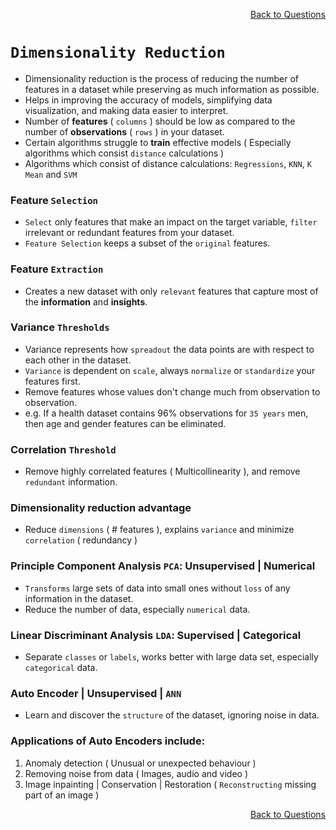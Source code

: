 <p align='right'><a align="right" href="https://github.com/KIRANKUMAR7296/Library/blob/main/Interview.md">Back to Questions</a></p>

# `Dimensionality Reduction`

- Dimensionality reduction is the process of reducing the number of features in a dataset while preserving as much information as possible.
- Helps in improving the accuracy of models, simplifying data visualization, and making data easier to interpret.
- Number of **features** ( `columns` ) should be low as compared to the number of **observations** ( `rows` ) in your dataset. 
- Certain algorithms struggle to **train** effective models ( Especially algorithms which consist `distance` calculations )
- Algorithms which consist of distance calculations: `Regressions`, `KNN`, `K Mean` and `SVM`

### Feature `Selection`
- `Select` only features that make an impact on the target variable, `filter` irrelevant or redundant features from your dataset.
- `Feature Selection` keeps a subset of the `original` features. 

### Feature `Extraction`
- Creates a new dataset with only `relevant` features that capture most of the **information** and **insights**. 

### Variance `Thresholds`
- Variance represents how `spreadout` the data points are with respect to each other in the dataset.
- `Variance` is dependent on `scale`, always `normalize` or `standardize` your features first.
- Remove features whose values don't change much from observation to observation. 
- e.g. If a health dataset contains 96% observations for `35 years` men, then age and gender features can be eliminated.

### Correlation `Threshold`
- Remove highly correlated features ( Multicollinearity ), and remove `redundant` information.

### Dimensionality reduction advantage
- Reduce `dimensions` ( # features ), explains `variance` and minimize `correlation` ( redundancy )

### Principle Component Analysis `PCA`: Unsupervised | Numerical
- `Transforms` large sets of data into small ones without `loss` of any information in the dataset.
- Reduce the number of data, especially `numerical` data.

### Linear Discriminant Analysis `LDA`: Supervised | Categorical
- Separate `classes` or `labels`, works better with large data set, especially `categorical` data.
 
### Auto Encoder | Unsupervised | `ANN`
- Learn and discover the `structure` of the dataset, ignoring noise in data. 

### Applications of Auto Encoders include:

1. Anomaly detection ( Unusual or unexpected behaviour )
2. Removing noise from data ( Images, audio and video )
3. Image inpainting | Conservation | Restoration ( `Reconstructing` missing part of an image )

<p align='right'><a align="right" href="https://github.com/KIRANKUMAR7296/Library/blob/main/Interview.md">Back to Questions</a></p>
